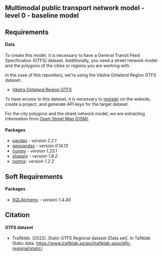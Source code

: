 ## Multimodal public transport network model - level 0 - baseline model
## Requirements
#### Data
To create this model, it is necessary to have a General Transit Feed Specification (GTFS) dataset. Additionally, you need a street network model and the polygons of the cities or regions you are working with. 

In the case of this repository, we're using the Västra Götaland Region GTFS dataset:

- [Västra Götaland Region GTFS](https://www.trafiklab.se/api/trafiklab-apis/gtfs-regional/static/)

To have access to this dataset, it is necessary to [register](https://developer.trafiklab.se/user/register) on the website, create a project, and generate API keys for the target dataset.

For the city polygons and the street network model, we are extracting information from  [Open Street Map (OSM)](https://www.openstreetmap.org/).

#### Packages

- [pandas](https://pandas.pydata.org/) - _version 2.2.1_
- [geopandas](https://geopandas.org/en/stable/) - _version 0.14.13_
- [numpy](https://numpy.org/) - _version 1.23.1_
- [shapely](https://pypi.org/project/Shapely/) - _version 1.8.2_
- [osmnx](https://osmnx.readthedocs.io/en/stable/)- _version 1.2.2_


## Soft Requirements

#### Packages

- [SQLAlchemy](https://www.sqlalchemy.org/) - _version 1.4.40_

## Citation

#### GTFS dataset

- Trafiklab. (2022). Static GTFS Regional dataset [Data set]. In Tafiklab Static data. https://www.trafiklab.se/api/trafiklab-apis/gtfs-regional/static/

